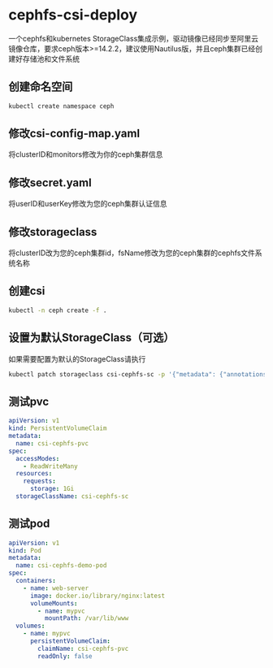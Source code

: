 #  cephfs-csi-deploy
一个cephfs和kubernetes StorageClass集成示例，驱动镜像已经同步至阿里云镜像仓库，要求ceph版本>=14.2.2，建议使用Nautilus版，并且ceph集群已经创建好存储池和文件系统
## 创建命名空间
```bash
kubectl create namespace ceph
```
## 修改csi-config-map.yaml
将clusterID和monitors修改为你的ceph集群信息
## 修改secret.yaml
将userID和userKey修改为您的ceph集群认证信息
## 修改storageclass
将clusterID改为您的ceph集群id，fsName修改为您的ceph集群的cephfs文件系统名称
## 创建csi
```bash
kubectl -n ceph create -f .
```
## 设置为默认StorageClass（可选）
如果需要配置为默认的StorageClass请执行
```bash
kubectl patch storageclass csi-cephfs-sc -p '{"metadata": {"annotations":{"storageclass.kubernetes.io/is-default-class":"true"}}}'
```

## 测试pvc
```yaml
apiVersion: v1
kind: PersistentVolumeClaim
metadata:
  name: csi-cephfs-pvc
spec:
  accessModes:
    - ReadWriteMany
  resources:
    requests:
      storage: 1Gi
  storageClassName: csi-cephfs-sc
```
## 测试pod
```yaml
apiVersion: v1
kind: Pod
metadata:
  name: csi-cephfs-demo-pod
spec:
  containers:
    - name: web-server
      image: docker.io/library/nginx:latest
      volumeMounts:
        - name: mypvc
          mountPath: /var/lib/www
  volumes:
    - name: mypvc
      persistentVolumeClaim:
        claimName: csi-cephfs-pvc
        readOnly: false
```
